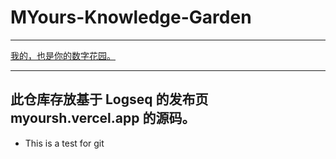 # MYours-Knowledge-Garden

---
[我的，也是你的数字花园。](https://myoursh.vercel.app/)

---

此仓库存放基于 Logseq 的发布页 myoursh.vercel.app 的源码。
-
- This is a test for git